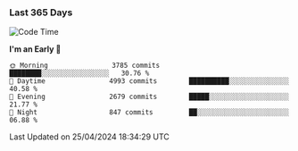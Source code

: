 ### Last 365 Days
<!--START_SECTION:waka-->
![Code Time](http://img.shields.io/badge/Code%20Time-634%20hrs%2015%20mins-blue)

**I'm an Early 🐤** 

```text
🌞 Morning                3785 commits        ████████░░░░░░░░░░░░░░░░░   30.76 % 
🌆 Daytime                4993 commits        ██████████░░░░░░░░░░░░░░░   40.58 % 
🌃 Evening                2679 commits        █████░░░░░░░░░░░░░░░░░░░░   21.77 % 
🌙 Night                  847 commits         ██░░░░░░░░░░░░░░░░░░░░░░░   06.88 % 
```



 Last Updated on 25/04/2024 18:34:29 UTC
<!--END_SECTION:waka-->

<!--
**BrianCurliss/BrianCurliss** is a ✨ _special_ ✨ repository because its `README.md` (this file) appears on your GitHub profile.

Here are some ideas to get you started:

- 🔭 I’m currently working on ...
- 🌱 I’m currently learning ...
- 👯 I’m looking to collaborate on ...
- 🤔 I’m looking for help with ...
- 💬 Ask me about ...
- 📫 How to reach me: ...
- 😄 Pronouns: ...
- ⚡ Fun fact: ...
-->
